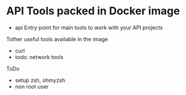 # API Tools packed in Docker image

- api
  Entry point for main tools to work with your API projects

Tother useful tools available in the image
- curl
- todo: network tools

ToDo
- setup zsh, ohmyzsh
- non root user